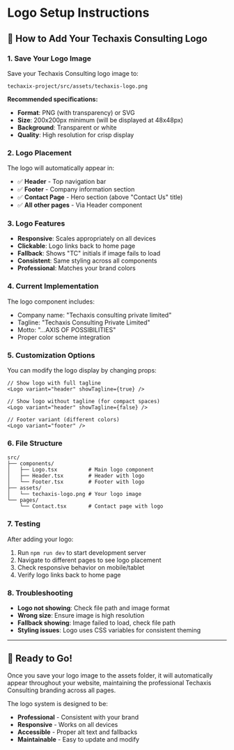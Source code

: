 # Logo Setup Instructions

## 🎯 **How to Add Your Techaxis Consulting Logo**

### 1. **Save Your Logo Image**

Save your Techaxis Consulting logo image to:

```
techaxix-project/src/assets/techaxis-logo.png
```

**Recommended specifications:**

- **Format**: PNG (with transparency) or SVG
- **Size**: 200x200px minimum (will be displayed at 48x48px)
- **Background**: Transparent or white
- **Quality**: High resolution for crisp display

### 2. **Logo Placement**

The logo will automatically appear in:

- ✅ **Header** - Top navigation bar
- ✅ **Footer** - Company information section
- ✅ **Contact Page** - Hero section (above "Contact Us" title)
- ✅ **All other pages** - Via Header component

### 3. **Logo Features**

- **Responsive**: Scales appropriately on all devices
- **Clickable**: Logo links back to home page
- **Fallback**: Shows "TC" initials if image fails to load
- **Consistent**: Same styling across all components
- **Professional**: Matches your brand colors

### 4. **Current Implementation**

The logo component includes:

- Company name: "Techaxis consulting private limited"
- Tagline: "Techaxis Consulting Private Limited"
- Motto: "...AXIS OF POSSIBILITIES"
- Proper color scheme integration

### 5. **Customization Options**

You can modify the logo display by changing props:

```tsx
// Show logo with full tagline
<Logo variant="header" showTagline={true} />

// Show logo without tagline (for compact spaces)
<Logo variant="header" showTagline={false} />

// Footer variant (different colors)
<Logo variant="footer" />
```

### 6. **File Structure**

```
src/
├── components/
│   ├── Logo.tsx          # Main logo component
│   ├── Header.tsx        # Header with logo
│   └── Footer.tsx        # Footer with logo
├── assets/
│   └── techaxis-logo.png # Your logo image
└── pages/
    └── Contact.tsx       # Contact page with logo
```

### 7. **Testing**

After adding your logo:

1. Run `npm run dev` to start development server
2. Navigate to different pages to see logo placement
3. Check responsive behavior on mobile/tablet
4. Verify logo links back to home page

### 8. **Troubleshooting**

- **Logo not showing**: Check file path and image format
- **Wrong size**: Ensure image is high resolution
- **Fallback showing**: Image failed to load, check file path
- **Styling issues**: Logo uses CSS variables for consistent theming

---

## 🚀 **Ready to Go!**

Once you save your logo image to the assets folder, it will automatically appear throughout your website, maintaining the professional Techaxis Consulting branding across all pages.

The logo system is designed to be:

- **Professional** - Consistent with your brand
- **Responsive** - Works on all devices
- **Accessible** - Proper alt text and fallbacks
- **Maintainable** - Easy to update and modify
